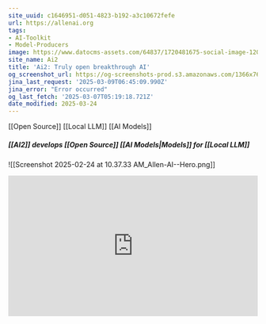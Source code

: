 ```yaml
---
site_uuid: c1646951-d051-4823-b192-a3c10672fefe
url: https://allenai.org
tags:
- AI-Toolkit
- Model-Producers
image: https://www.datocms-assets.com/64837/1720481675-social-image-1200x630.png
site_name: Ai2
title: 'Ai2: Truly open breakthrough AI'
og_screenshot_url: https://og-screenshots-prod.s3.amazonaws.com/1366x768/80/false/8b54ed35cac169b714cfa45cff5fa579288d1de6bfc48c244a8e0cfcc4fa59d5.jpeg
jina_last_request: '2025-03-09T06:45:09.990Z'
jina_error: "Error occurred"
og_last_fetch: '2025-03-07T05:19:18.721Z'
date_modified: 2025-03-24
---
```



[[Open Source]] [[Local LLM]] [[AI Models]]

##### [[AI2]] develops [[Open Source]] [[AI Models|Models]] for [[Local LLM]]
![[Screenshot 2025-02-24 at 10.37.33 AM_Allen-AI--Hero.png]]


<iframe style="aspect-ratio:16/9;width:100%;height:auto" src="https://www.youtube.com/embed/P26xOoUuef4?si=s4QYDhLINBiYVpXx&amp;controls=0" title="YouTube video player" frameborder="0" allow="accelerometer; autoplay; clipboard-write; encrypted-media; gyroscope; picture-in-picture; web-share" referrerpolicy="strict-origin-when-cross-origin" allowfullscreen></iframe>

